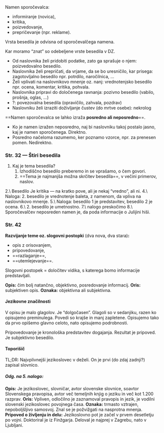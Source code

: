 Namen sporočevalca:
- informiranje (novica),
- kritika,
- poizvedovanje,
- prepričevanje (npr. reklame).

Vrsta besedila je odvisna od sporočevalčega namena. 

Kar moramo “znat” so odebeljene vrste besedila v DZ. 


- Od naslovnika želi pridobiti podatke, zato ga sprašuje o njem: poizvedovalno besedilo.
- Naslovnika želi prepričati, da vrjame, da se bo uresničilo, kar prisega: zagotovljalno besedilo npr. potrdilo, naročilnica, …
- Želi vplivati na naslovnikovo mnenje oz. nanj: vrednotenjsko besedilo npr. ocena, komentar, kritika, pohvala.
- Naslovnika pripravi do določenega ravnanja: pozivno besedilo (vabilo, prošnja, oglas, …)
- ?: povezovalna besedila (opravičilo, zahvala, pozdrav)
- Naslovniku želi izraziti doživljanje čustev (do mrtve osebe): nekrolog

==Namen sporočevalca se lahko izraža **posredno ali neposredno**==.
- Ko je namen izražen neposredno, naj bi naslovniku takoj postalo jasno, kaj je namen sporočenega. Direktno.
- Posredno načeloma razumemo, ker poznamo vzorce, npr. za prenesen pomen. Nedirektno. 

### Str. 32 — Štiri besedila
1. Kaj je tema besedila?
	1. Izhodiščno besedilo preberemo in se vprašamo, o čem govori. 
	2. ==Tema je najmanjša možna skrčitev besedila==, v večini primerov, naslov.

2.\ Besedilo Je kritika — na kratko pove, ali je nekaj “vredno”, ali ni.
4.\ Naloga: 2. besedilo je vrednotenje baleta, z namenom, da vpliva na naslovnikovo mnenje. 
5.\ Naloga: besedilo 1 je predstavitev, besedilo 2 je ocena.
6.\ 2. besedilo je umetnostno.
7.\ nalogo preskočimo
8.\ Sporočevalčev neposreden namen je, da poda informacije o Julijini hiši.

### Str. 42
**Razvijanje teme oz. slogovni postopki** (dva nova, dva stara)**:**
- opis z orisovanjem,
- pripovedovanje,
- ==razlaganje==,
- ==utemlejevanje==.

Slogovni postopek = določitev vidika, s katerega bomo informacije predstavljali. 

**Opis:** čim bolj natančno, objektivno, posredovanje informacij. 
**Oris:** subjektiven opis.
**Oznaka:** objektivna ali subjektivna.

#### Jezikovne značilnosti
V opisu je malo glagolov. Je “dolgočasen”. Glagoli so v sedanjiku, razen ko opisujemo preminulega. 
Povedi so krajše in manj zapletene.
Opisujemo tako da prvo opišemo glavno celoto, nato opisujemo podrobnosti.

Pripovedovanje je kronološka predstavitev dogajanja. Rezultat je pripoved. Je subjektivno besedilo. 

#### Toporišič
TL;DR: Najvplivnejši jezikoslovec v deželi. On je prvi (do zdaj zadnji?) zapisal slovnico. 
##### Odg. na 5. nalogo:
**Opis:** Je jezikoslovec, slovničar, avtor slovenske slovnice, soavtor Slovenskega pravopisa, avtor več temeljnih knjig o jeziku in več kot 1.200 razprav.
**Oris:** Vpliven, odločilno je zaznamoval pravopis in jezik, je vodilni slovenski jezikoslovec povojnega časa. 
**Oznaka:** trmasto vztrajen, nepoboljšljivo samosvoj. Znal se je požvižgati na nasprotna mnenja. 
**Pripoved o življenju in delu:** Jezikoslovno pot je začel v prvem desetletju po vojni. Doktoriral je iz Finžgarja. Deloval je najprej v Zagrebu, nato v Ljubljani. 